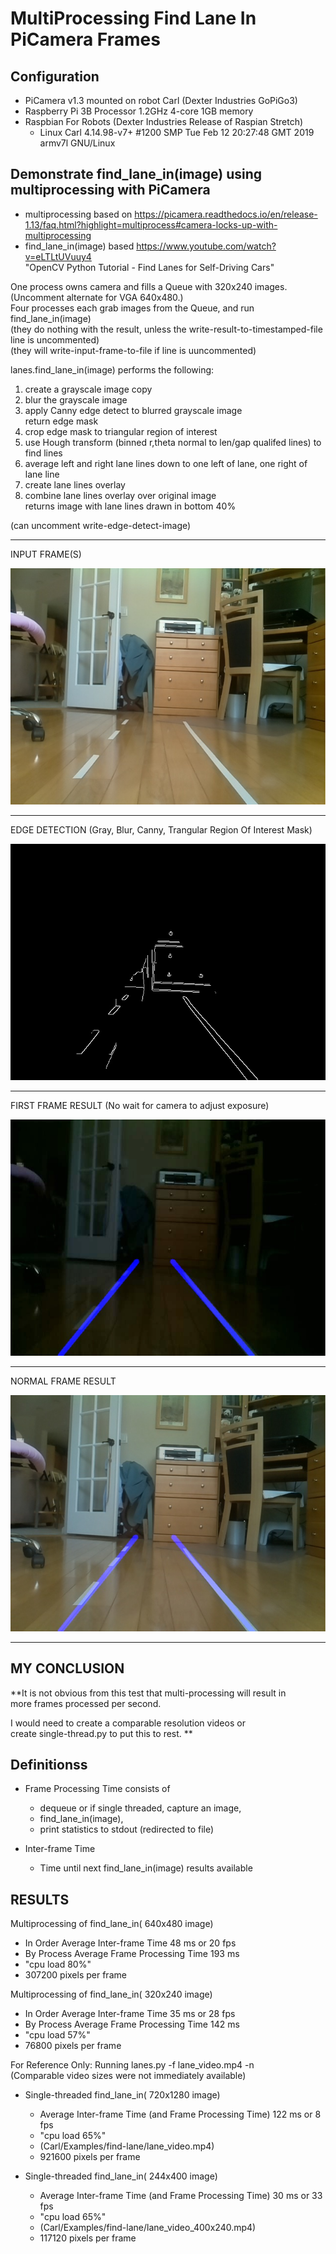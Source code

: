 # MultiProcessing Find Lane In PiCamera Frames


## Configuration 
- PiCamera v1.3 mounted on robot Carl (Dexter Industries GoPiGo3)  
- Raspberry Pi 3B Processor 1.2GHz 4-core 1GB memory  
- Raspbian For Robots (Dexter Industries Release of Raspian Stretch) 
  - Linux Carl 4.14.98-v7+ #1200 SMP Tue Feb 12 20:27:48 GMT 2019 armv7l GNU/Linux

## Demonstrate find_lane_in(image) using multiprocessing with PiCamera

* multiprocessing based on https://picamera.readthedocs.io/en/release-1.13/faq.html?highlight=multiprocess#camera-locks-up-with-multiprocessing
* find_lane_in(image) based https://www.youtube.com/watch?v=eLTLtUVuuy4  
         "OpenCV Python Tutorial - Find Lanes for Self-Driving Cars"



One process owns camera and fills a Queue with 320x240 images.  (Uncomment alternate for VGA 640x480.)  
Four processes each grab images from the Queue, and run find_lane_in(image)  
    (they do nothing with the result, unless the write-result-to-timestamped-file line is uncommented)  
    (they will write-input-frame-to-file if line is uuncommented)  

lanes.find_lane_in(image) performs the following:  

  1) create a grayscale image copy  
  2) blur the grayscale image  
  3) apply Canny edge detect to blurred grayscale image  
     return edge mask  
  4) crop edge mask to triangular region of interest  
  5) use Hough transform (binned r,theta normal to len/gap qualifed lines) to find lines  
  6) average left and right lane lines down to one left of lane, one right of lane line  
  7) create lane lines overlay  
  8) combine lane lines overlay over original image  
     returns image with lane lines drawn in bottom 40%

  (can uncomment write-edge-detect-image)



---
INPUT FRAME(S)  

![Input Image](./images/input_image.jpg?raw=true)

---
EDGE DETECTION (Gray, Blur, Canny, Trangular Region Of Interest Mask)  

![Edge Detection](./images/edge_detect.jpg?raw=true)

---
FIRST FRAME RESULT (No wait for camera to adjust exposure)  

![First Result](./images/first_result.jpg?raw=true)

---
NORMAL FRAME RESULT  

![Subsequent Results](./images/result.jpg?raw=true)

---
## MY CONCLUSION

**It is not obvious from this test that multi-processing will result in  
more frames processed per second.  

I would need to create a comparable resolution videos or  
create single-thread.py to put this to rest. **

## Definitionss  
* Frame Processing Time consists of 
  * dequeue or if single threaded, capture an image, 
  * find_lane_in(image), 
  * print statistics to stdout (redirected to file)

* Inter-frame Time
  * Time until next find_lane_in(image) results available 

## RESULTS

Multiprocessing of find_lane_in( 640x480 image) 
* In Order Average Inter-frame Time 48 ms or 20 fps
* By Process Average Frame Processing Time 193 ms
* "cpu load 80%"
* 307200 pixels per frame

Multiprocessing of find_lane_in( 320x240 image)
* In Order Average Inter-frame Time 35 ms or 28 fps
* By Process Average Frame Processing Time 142 ms
* "cpu load 57%"
* 76800 pixels per frame


For Reference Only: Running lanes.py -f lane_video.mp4 -n  
(Comparable video sizes were not immediately available)  

* Single-threaded find_lane_in( 720x1280 image)  
  * Average Inter-frame Time (and Frame Processing Time) 122 ms or 8 fps  
  * "cpu load 65%"
  * (Carl/Examples/find-lane/lane_video.mp4)
  * 921600 pixels per frame

* Single-threaded find_lane_in( 244x400 image)  
  * Average Inter-frame Time (and Frame Processing Time)  30 ms or 33 fps  
  * "cpu load 65%"
  * (Carl/Examples/find-lane/lane_video_400x240.mp4)
  * 117120 pixels per frame

